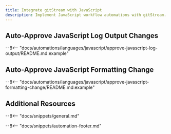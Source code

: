 ```yaml
---
title: Integrate gitStream with JavaScript
description: Implement JavaScript workflow automations with gitStream.
---
```


## Auto-Approve JavaScript Log Output Changes

--8<-- "docs/automations/languages/javascript/approve-javascript-log-output/README.md:example"

## Auto-Approve JavaScript Formatting Change

--8<-- "docs/automations/languages/javascript/approve-javascript-formatting-change/README.md:example"


## Additional Resources

--8<-- "docs/snippets/general.md"

--8<-- "docs/snippets/automation-footer.md"